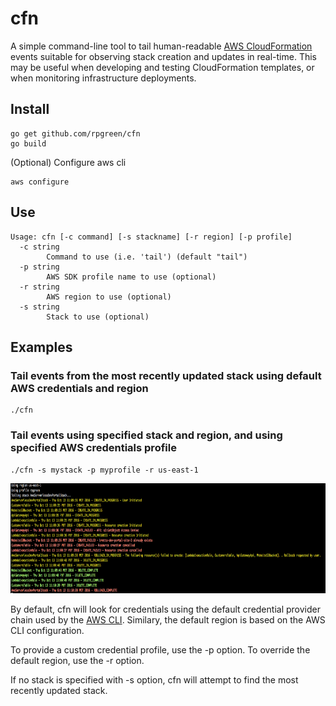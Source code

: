 # cfn
A simple command-line tool to tail human-readable [AWS CloudFormation](https://aws.amazon.com/cloudformation/) events suitable for observing stack creation and updates in real-time. This may be useful when developing and testing CloudFormation templates, or when monitoring infrastructure deployments.
## Install
```
go get github.com/rpgreen/cfn
go build
```
(Optional) Configure aws cli
```
aws configure
```
## Use
```
Usage: cfn [-c command] [-s stackname] [-r region] [-p profile]
  -c string
    	Command to use (i.e. 'tail') (default "tail")
  -p string
    	AWS SDK profile name to use (optional)
  -r string
    	AWS region to use (optional)
  -s string
    	Stack to use (optional)
```
## Examples
### Tail events from the most recently updated stack using default AWS credentials and region
```
./cfn
```
### Tail events using specified stack and region, and using specified AWS credentials profile
```
./cfn -s mystack -p myprofile -r us-east-1
```
<img src="https://github.com/rpgreen/cfn/blob/master/ss.png" width="769" height="176"/>

By default, cfn will look for credentials using the default credential provider chain used by the [AWS CLI](http://docs.aws.amazon.com/cli/latest/userguide/cli-chap-getting-started.html#config-settings-and-precedence). Similary, the default region is based on the AWS CLI configuration.

To provide a custom credential profile, use the -p option. To override the default region, use the -r option.

If no stack is specified with -s option, cfn will attempt to find the most recently updated stack.
